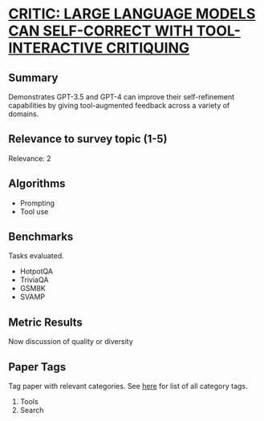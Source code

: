 # [CRITIC: LARGE LANGUAGE MODELS CAN SELF-CORRECT WITH TOOL-INTERACTIVE CRITIQUING](https://arxiv.org/abs/2305.11738)


## Summary

Demonstrates GPT-3.5 and GPT-4 can improve their self-refinement capabilities by giving tool-augmented feedback across a variety of domains.


## Relevance to survey topic (1-5)

Relevance: 2

## Algorithms

- Prompting
- Tool use

## Benchmarks

Tasks evaluated.

- HotpotQA
- TriviaQA
- GSM8K
- SVAMP

## Metric Results

Now discussion of quality or diversity

## Paper Tags

Tag paper with relevant categories. See [here](https://github.com/Dahoas/QDSyntheticData/blob/main/papers/categories.json) for list of all category tags.

1. Tools
2. Search
